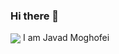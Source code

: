 ### Hi there 👋
<a href="https://github.com/thisJavad98">
<img align="center" src="https://github-readme-stats.vercel.app/api?username=thisJavad98&show_icons=true&count_private=true&include_all_commits=true" /></a>
I am Javad Moghofei
<!--
**thisJavad98/thisJavad98** is a ✨ _special_ ✨ repository because its `README.md` (this file) appears on your GitHub profile.

Here are some ideas to get you started:

- 🔭 I’m currently working on ...
- 🌱 I’m currently learning ...
- 👯 I’m looking to collaborate on ...
- 🤔 I’m looking for help with ...
- 💬 Ask me about ...
- 📫 How to reach me: ...
- 😄 Pronouns: ...
- ⚡ Fun fact: ...
-->
